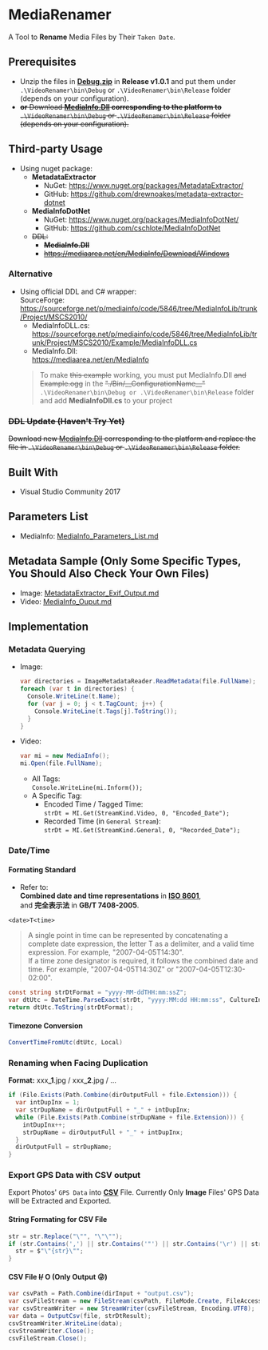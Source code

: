 # MediaRenamer
A Tool to **Rename** Media Files by Their `Taken Date`. <br/>

## Prerequisites
- Unzip the files in **[Debug.zip](https://github.com/RainySummerLuo/PhotoToolbox/releases/download/v1.0.1/Debug.zip)** in **Release v1.0.1** and put them under `.\VideoRenamer\bin\Debug` or `.\VideoRenamer\bin\Release` folder (depends on your configuration). <br/>
- ~~**or** Download **[MediaInfo.Dll](https://mediaarea.net/en/MediaInfo) corresponding to the platform to** `.\VideoRenamer\bin\Debug` or `.\VideoRenamer\bin\Release` folder (depends on your configuration).~~

## Third-party Usage
- Using nuget package: 
  - **MetadataExtractor**
    - NuGet:  https://www.nuget.org/packages/MetadataExtractor/
    - GitHub: https://github.com/drewnoakes/metadata-extractor-dotnet
  - **MediaInfoDotNet**
    - NuGet:  https://www.nuget.org/packages/MediaInfoDotNet/
    - GitHub: https://github.com/cschlote/MediaInfoDotNet
  - ~~DDL:~~
    - ~~**MediaInfo.Dll**~~
    - ~~https://mediaarea.net/en/MediaInfo/Download/Windows~~

### Alternative
- Using official DDL and C# wrapper: <br/>
  SourceForge: https://sourceforge.net/p/mediainfo/code/5846/tree/MediaInfoLib/trunk/Project/MSCS2010/ <br/>
  - MediaInfoDLL.cs: https://sourceforge.net/p/mediainfo/code/5846/tree/MediaInfoLib/trunk/Project/MSCS2010/Example/MediaInfoDLL.cs
  - MediaInfo.Dll:  <br/>https://mediaarea.net/en/MediaInfo
  > To make ~~this example~~ working, you must put MediaInfo.Dll ~~and Example.ogg~~ in the ~~"./Bin/\_\_ConfigurationName\_\_"~~ `.\VideoRenamer\bin\Debug or .\VideoRenamer\bin\Release` folder and add **MediaInfoDll.cs** to your project <br/>

### ~~DDL Update (Haven't Try Yet)~~
~~Download new [MediaInfo.Dll](https://mediaarea.net/en/MediaInfo) corresponding to the platform and replace the file in `.\VideoRenamer\bin\Debug` or `.\VideoRenamer\bin\Release` folder.~~

## Built With
- Visual Studio Community 2017

## Parameters List
- MediaInfo:
  [MediaInfo_Parameters_List.md](https://github.com/RainySummerLuo/MediaFileRenamer/blob/master/MediaInfo_Parameters_List.md)

## Metadata Sample (Only Some Specific Types, You Should Also Check Your Own Files)
- Image:
  [MetadataExtractor_Exif_Output.md](https://github.com/RainySummerLuo/VideoRenamer/blob/master/MetadataExtractor_Exif_Output.md)
- Video:
  [MediaInfo_Ouput.md](https://github.com/RainySummerLuo/VideoRenamer/blob/master/MediaInfo_Ouput.md)

## Implementation
### Metadata Querying
- Image:
  ```c#
  var directories = ImageMetadataReader.ReadMetadata(file.FullName);
  foreach (var t in directories) {
    Console.WriteLine(t.Name);
    for (var j = 0; j < t.TagCount; j++) {
      Console.WriteLine(t.Tags[j].ToString());
    }
  }
  ```
- Video:
  ```c#
  var mi = new MediaInfo();
  mi.Open(file.FullName);
  ```
    - All Tags: <br/>
      ```Console.WriteLine(mi.Inform());```
    - A Specific Tag: <br/>
      - Encoded Time / Tagged Time: <br/>
        ```strDt = MI.Get(StreamKind.Video, 0, "Encoded_Date");``` 
      - Recorded Time (in `General Stream`): <br/>
        ```strDt = MI.Get(StreamKind.General, 0, "Recorded_Date");``` <br/>

### Date/Time

#### Formating Standard
- Refer to: <br/>
  **Combined date and time representations** in **[ISO 8601](https://en.wikipedia.org/wiki/ISO_8601)**, <br/>
  and **完全表示法** in **GB/T 7408-2005**. <br/>

`<date>T<time>` <br/>
> A single point in time can be represented by concatenating a complete date expression, the letter T as a delimiter, and a valid time expression. For example, "2007-04-05T14:30". <br/>
> If a time zone designator is required, it follows the combined date and time. For example, "2007-04-05T14:30Z" or "2007-04-05T12:30-02:00".

```c#
const string strDtFormat = "yyyy-MM-ddTHH:mm:ssZ";
var dtUtc = DateTime.ParseExact(strDt, "yyyy:MM:dd HH:mm:ss", CultureInfo.CurrentCulture);
return dtUtc.ToString(strDtFormat);
```

#### Timezone Conversion
```c#
ConvertTimeFromUtc(dtUtc, Local)
```

### Renaming when Facing Duplication
**Format:** xxx<b>_1</b>.jpg / xxx<b>_2</b>.jpg / ...
```c#
if (File.Exists(Path.Combine(dirOutputFull + file.Extension))) {
  var intDupInx = 1;
  var strDupName = dirOutputFull + "_" + intDupInx;
  while (File.Exists(Path.Combine(strDupName + file.Extension))) {
    intDupInx++;
    strDupName = dirOutputFull + "_" + intDupInx;
  }
  dirOutputFull = strDupName;
}
```
  
### Export GPS Data with CSV output
Export Photos' `GPS Data` into **[CSV](https://en.wikipedia.org/wiki/Comma-separated_values)** File.
Currently Only **Image** Files' GPS Data will be Extracted and Exported.

#### String Formating for CSV File
```c#
str = str.Replace("\"", "\"\"");
if (str.Contains(',') || str.Contains('"') || str.Contains('\r') || str.Contains('\n')) {
  str = $"\"{str}\"";
}
```

#### CSV File ~~I/~~ O (Only Output :stuck_out_tongue_winking_eye:)
```c#
var csvPath = Path.Combine(dirInput + "output.csv");
var csvFileStream = new FileStream(csvPath, FileMode.Create, FileAccess.Write);
var csvStreamWriter = new StreamWriter(csvFileStream, Encoding.UTF8);
var data = OutputCsv(file, strDtResult);
csvStreamWriter.WriteLine(data);
csvStreamWriter.Close();
csvFileStream.Close();
```
